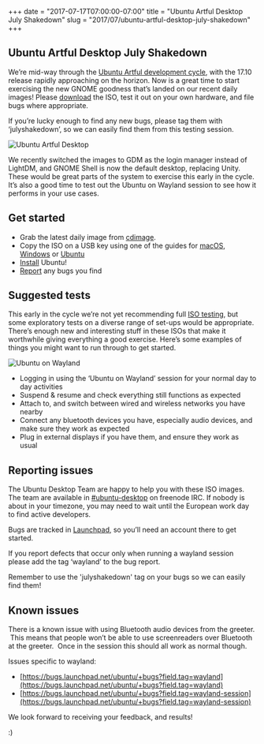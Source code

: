 +++
date = "2017-07-17T07:00:00-07:00"
title = "Ubuntu Artful Desktop July Shakedown"
slug = "2017/07/ubuntu-artful-desktop-july-shakedown"
+++


## Ubuntu Artful Desktop July Shakedown

We’re mid-way through the [Ubuntu Artful development cycle](https://wiki.ubuntu.com/ArtfulAardvark/ReleaseSchedule), with the 17.10 release rapidly approaching on the horizon. Now is a great time to 
start exercising the new GNOME goodness that’s landed on our recent daily images! Please [download](http://cdimage.ubuntu.com/ubuntu/daily-live/) the ISO, test it out on your own hardware, and file 
bugs where appropriate. 

If you’re lucky enough to find any new bugs, please tag them with ‘julyshakedown’, so we can easily find them from this testing session.

![Ubuntu Artful Desktop](/images/2017-07-17/desktop.png)

We recently switched the images to GDM as the login manager instead of LightDM, and GNOME Shell is now the default desktop, replacing Unity. These would be great parts of the system to exercise this 
early in the cycle. It’s also a good time to test out the Ubuntu on Wayland session to see how it performs in your use cases.

## Get started

  * Grab the latest daily image from [cdimage](http://cdimage.ubuntu.com/ubuntu/daily-live/).
  * Copy the ISO on a USB key using one of the guides for [macOS](https://tutorials.ubuntu.com/tutorial/tutorial-create-a-usb-stick-on-macos#0), 
[Windows](https://tutorials.ubuntu.com/tutorial/tutorial-create-a-usb-stick-on-windows#0) or [Ubuntu](https://tutorials.ubuntu.com/tutorial/tutorial-create-a-usb-stick-on-ubuntu#0)  
  * [Install](https://tutorials.ubuntu.com/tutorial/tutorial-install-ubuntu-desktop#0) Ubuntu!
  * [Report](https://askubuntu.com/a/5126/612) any bugs you find

## Suggested tests

This early in the cycle we’re not yet recommending full [ISO testing](https://wiki.ubuntu.com/Testing/ISO), but some exploratory tests on a diverse range of set-ups would be appropriate. There’s 
enough new and interesting stuff in these ISOs that make it worthwhile giving everything a good exercise. Here’s some examples of things you might want to run through to get started.

![Ubuntu on Wayland](/images/2017-07-17/wayland_gdm.png)

  * Logging in using the ‘Ubuntu on Wayland’ session for your normal day to day activities
  * Suspend & resume and check everything still functions as expected
  * Attach to, and switch between wired and wireless networks you have nearby
  * Connect any bluetooth devices you have, especially audio devices, and make sure they work as expected
  * Plug in external displays if you have them, and ensure they work as usual

## Reporting issues

The Ubuntu Desktop Team are happy to help you with these ISO images. The team are available in [#ubuntu-desktop](http://webchat.freenode.net/?channels=%23ubuntu-desktop&uio=d4) on freenode IRC. If nobody is about in your timezone, you may need to wait until the European work day to find active developers.

Bugs are tracked in [Launchpad](https://launchpad.net/), so you’ll need an account there to get started. 

If you report defects that occur only when running a wayland session please add the tag ‘wayland’ to the bug report. 

Remember to use the 'julyshakedown' tag on your bugs so we can easily find them!

## Known issues

There is a known issue with using Bluetooth audio devices from the greeter.  This means that people won’t be able to use screenreaders over Bluetooth at the greeter.  Once in the session this should all work as normal though.

Issues specific to wayland:

  * [https://bugs.launchpad.net/ubuntu/+bugs?field.tag=wayland](https://bugs.launchpad.net/ubuntu/+bugs?field.tag=wayland)
  * [https://bugs.launchpad.net/ubuntu/+bugs?field.tag=wayland-session](https://bugs.launchpad.net/ubuntu/+bugs?field.tag=wayland-session)

We look forward to receiving your feedback, and results!

:)
